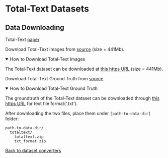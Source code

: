 # Total-Text Datasets

## Data Downloading

Total-Text [paper](https://arxiv.org/abs/1710.10400)

Download Total-Text Images from [source](https://github.com/cs-chan/Total-Text-Dataset/tree/master/Dataset)  (size = 441Mb).

<details open markdown>
  <summary>How to Download Total-Text Images</summary>

   The Total-Text dataset can be downloaded at [this https URL](https://drive.google.com/file/d/1bC68CzsSVTusZVvOkk7imSZSbgD1MqK2/view?usp=sharing) (size = 441Mb).

</details>

Download Total-Text Ground Truth from [source](https://github.com/cs-chan/Total-Text-Dataset/tree/master/Groundtruth/Text).

<details open markdown>
  <summary>How to Download Total-Text Ground Truth</summary>

   The groundtruth of the Total-Text dataset can be downloaded through  [this https URL](https://drive.google.com/file/d/1v-pd-74EkZ3dWe6k0qppRtetjdPQ3ms1/view?usp=sharing) for text file format('.txt').

</details>


After downloading the two files, place them under `[path-to-data-dir]` folder:
```
path-to-data-dir/
  totaltext/
    totaltext.zip
    txt_format.zip

```

[Back to dataset converters](converters.md)
